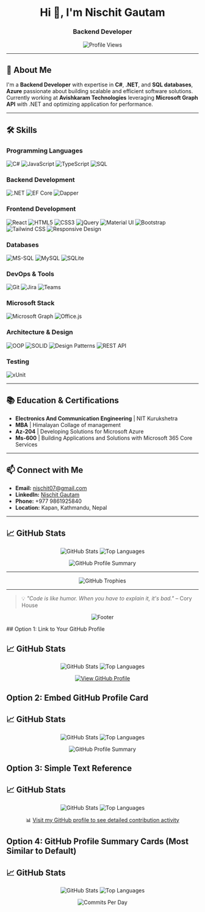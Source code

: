 <h1 align="center">Hi 👋, I'm Nischit Gautam</h1>
<h3 align="center">Backend Developer</h3><p align="center">
<img src="https://komarev.com/ghpvc/?username=gyanendra-chaudhary&label=Profile%20views&color=0e75b6&style=flat" alt="Profile Views" />
</p>
 
---
 
## 🌟 About Me
 
I'm a **Backend Developer** with expertise in **C#**, **.NET**, and **SQL databases**, **Azure** passionate about building scalable and efficient software solutions. Currently working at **Avishkaram Technologies** leveraging **Microsoft Graph API** with .NET and optimizing application for performance.
 
---
 
## 🛠️ Skills
 
### **Programming Languages**
 
<p align="left">
<img src="https://img.shields.io/badge/C%23-239120?logo=c-sharp&logoColor=white" alt="C#" />
<img src="https://img.shields.io/badge/JavaScript-F7DF1E?logo=javascript&logoColor=black" alt="JavaScript" />
<img src="https://img.shields.io/badge/TypeScript-007ACC?logo=typescript&logoColor=white" alt="TypeScript" />
<img src="https://img.shields.io/badge/SQL-4479A1?logo=postgresql&logoColor=white" alt="SQL" />
</p>
 
### **Backend Development**
 
<p align="left">
<img src="https://img.shields.io/badge/.NET-512BD4?logo=.net&logoColor=white" alt=".NET" />
<img src="https://img.shields.io/badge/Entity%20Framework%20Core-512BD4?logo=.net&logoColor=white" alt="EF Core" />
<img src="https://img.shields.io/badge/Dapper-512BD4?logo=.net&logoColor=white" alt="Dapper" />
</p>
 
### **Frontend Development**
 
<p align="left">
<img src="https://img.shields.io/badge/React-20232A?logo=react&logoColor=61DAFB" alt="React" />
<img src="https://img.shields.io/badge/HTML5-E34F26?logo=html5&logoColor=white" alt="HTML5" />
<img src="https://img.shields.io/badge/CSS3-1572B6?logo=css3&logoColor=white" alt="CSS3" />
<img src="https://img.shields.io/badge/jQuery-0769AD?logo=jquery&logoColor=white" alt="jQuery" />
<img src="https://img.shields.io/badge/Material--UI-0081CB?logo=material-ui&logoColor=white" alt="Material UI" />
<img src="https://img.shields.io/badge/Bootstrap-563D7C?logo=bootstrap&logoColor=white" alt="Bootstrap" />
<img src="https://img.shields.io/badge/Tailwind_CSS-38B2AC?logo=tailwind-css&logoColor=white" alt="Tailwind CSS" />
<img src="https://img.shields.io/badge/Responsive%20Design-FF6B6B?logo=responsive-design&logoColor=white" alt="Responsive Design" />
</p>
 
### **Databases**
 
<p align="left">
<img src="https://img.shields.io/badge/MS_SQL-CC2927?logo=microsoft-sql-server&logoColor=white" alt="MS-SQL" />
<img src="https://img.shields.io/badge/MySQL-4479A1?logo=mysql&logoColor=white" alt="MySQL" />
<img src="https://img.shields.io/badge/SQLite-07405E?logo=sqlite&logoColor=white" alt="SQLite" />
</p>
 
### **DevOps & Tools**
 
<p align="left">
<img src="https://img.shields.io/badge/Git-F05032?logo=git&logoColor=white" alt="Git" />
<img src="https://img.shields.io/badge/Jira-0052CC?logo=jira&logoColor=white" alt="Jira" />
<img src="https://img.shields.io/badge/Microsoft_Teams-6264A7?logo=microsoft-teams&logoColor=white" alt="Teams" />
</p>
 
### **Microsoft Stack**
 
<p align="left">
<img src="https://img.shields.io/badge/Microsoft_Graph-0078D4?logo=microsoft&logoColor=white" alt="Microsoft Graph" />
<img src="https://img.shields.io/badge/Office.js-D83B01?logo=microsoft-office&logoColor=white" alt="Office.js" />
</p>
 
### **Architecture & Design**
 
<p align="left">
<img src="https://img.shields.io/badge/OOP-FF6C37?logo=object-oriented-programming&logoColor=white" alt="OOP" />
<img src="https://img.shields.io/badge/SOLID%20Principles-FF6C37?logo=solid&logoColor=white" alt="SOLID" />
<span align="left">
<img src="https://img.shields.io/badge/Design%20Patterns-FF6C37?logo=design-patterns&logoColor=white" alt="Design Patterns" />
</span>
<img src="https://img.shields.io/badge/REST_API-FF6C37?logo=rest-api&logoColor=white" alt="REST API" />
</p>
 
### **Testing**
 
<p align="left">
<img src="https://img.shields.io/badge/xUnit-512BD4?logo=.net&logoColor=white" alt="xUnit" />
</p>
 
---
 
## 📚 Education & Certifications
 
- **Electronics And Communication Engineering** | NIT Kurukshetra
- **MBA** | Himalayan Collage of management
- **Az-204** | Developing Solutions for Microsoft Azure 
- **Ms-600** | Building Applications and Solutions with Microsoft 365 Core Services
 
---
 
## 📫 Connect with Me
 
- **Email:** nischit07@gmail.com
- **LinkedIn:** [Nischit Gautam](https://www.linkedin.com/in/nischit-gautam-2130b2193)
- **Phone:** +977 9861925840
- **Location:** Kapan, Kathmandu, Nepal
 
---
 
## 📈 GitHub Stats  
<p align="center">
<img src="https://github-readme-stats.vercel.app/api?username=Nischit-Gautam&show_icons=true&theme=radical&count_private=true" alt="GitHub Stats" />
<img src="https://github-readme-stats.vercel.app/api/top-langs/?username=Nischit-Gautam&layout=compact&theme=radical" alt="Top Languages" />
</p>
 
<p align="center">
<img src="https://github-profile-summary-cards.vercel.app/api/cards/profile-details?username=Nischit-Gautam&theme=radical" alt="GitHub Profile Summary" />
</p>
 
---
 
<p align="center">
<img src="https://github-profile-trophy.vercel.app/?username=Nischit-Gautam&theme=radical&no-frame=false&no-bg=false&margin-w=4" alt="GitHub Trophies" />
</p>
 
---
 
> 💡 _"Code is like humor. When you have to explain it, it's bad."_ – Cory House
 
<p align="center">
<img src="https://capsule-render.vercel.app/api?type=waving&color=gradient&height=100&section=footer" alt="Footer" />
</p>
## Option 1: Link to Your GitHub Profile

## 📈 GitHub Stats  
<p align="center">
  <img src="https://github-readme-stats.vercel.app/api?username=Nischit-Gautam&show_icons=true&theme=radical&count_private=true" alt="GitHub Stats" />
  <img src="https://github-readme-stats.vercel.app/api/top-langs/?username=Nischit-Gautam&layout=compact&theme=radical" alt="Top Languages" />
</p>
 
<p align="center">
  <a href="https://github.com/gyanendra-chaudhary">
    <img src="https://img.shields.io/badge/View%20My%20GitHub%20Profile-181717?logo=github&logoColor=white" alt="View GitHub Profile" />
  </a>
</p>

 
## Option 2: Embed GitHub Profile Card

## 📈 GitHub Stats  
<p align="center">
  <img src="https://github-readme-stats.vercel.app/api?username=Nischit-Gautam&show_icons=true&theme=radical&count_private=true" alt="GitHub Stats" />
  <img src="https://github-readme-stats.vercel.app/api/top-langs/?username=Nischit-Gautam&layout=compact&theme=radical" alt="Top Languages" />
</p>
 
<p align="center">
  <img src="https://github-profile-summary-cards.vercel.app/api/cards/profile-details?username=Nischit-Gautam&theme=radical" alt="GitHub Profile Summary" />
</p>

 
## Option 3: Simple Text Reference

## 📈 GitHub Stats  
<p align="center">
  <img src="https://github-readme-stats.vercel.app/api?username=Nischit-Gautam&show_icons=true&theme=radical&count_private=true" alt="GitHub Stats" />
  <img src="https://github-readme-stats.vercel.app/api/top-langs/?username=Nischit-Gautam&layout=compact&theme=radical" alt="Top Languages" />
</p>
 
<p align="center">
  📊 <a href="https://github.com/Nischit-Gautam">Visit my GitHub profile to see detailed contribution activity</a>
</p>

 
## Option 4: GitHub Profile Summary Cards (Most Similar to Default)

## 📈 GitHub Stats  
<p align="center">
  <img src="https://github-readme-stats.vercel.app/api?username=Nischit-Gautam&show_icons=true&theme=radical&count_private=true" alt="GitHub Stats" />
  <img src="https://github-readme-stats.vercel.app/api/top-langs/?username=Nischit-Gautam&layout=compact&theme=radical" alt="Top Languages" />
</p>
 
<p align="center">
  <img src="https://github-profile-summary-cards.vercel.app/api/cards/commits-per-day?username=Nischit-Gautam&theme=radical" alt="Commits Per Day" />
</p>
 
